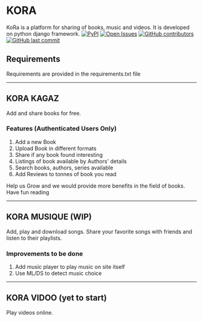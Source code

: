 # KORA
KoRa is a platform for sharing of books, music and videos. It is developed on python django framework.
[![PyPI](https://img.shields.io/pypi/pyversions/Django.svg)](https://www.djangoproject.com) [![Open Issues](https://img.shields.io/github/issues-raw/rajat19/kora.svg)](https://www.github.com/rajat19/kora) [![GitHub contributors](https://img.shields.io/github/contributors/rajat19/kora.svg)]() [![GitHub last commit](https://img.shields.io/github/last-commit/rajat19/kora.svg)]()

## Requirements
Requirements are provided in the requirements.txt file

- - -

## KORA KAGAZ
Add and share books for free.

### Features (Authenticated Users Only)
1. Add a new Book
2. Upload Book in different formats
3. Share if any book found interesting
4. Listings of book available by Authors' details
5. Search books, authors, series available
6. Add Reviews to tonnes of book you read

Help us Grow and we would provide more benefits in the field of books. Have fun reading

- - -

## KORA MUSIQUE (WIP)
Add, play and download songs. Share your favorite songs with friends and listen to their playlists.

### Improvements to be done
1. Add music player to play music on site itself
2. Use ML/DS to detect music choice

- - -

## KORA VIDOO (yet to start)
Play videos online.
